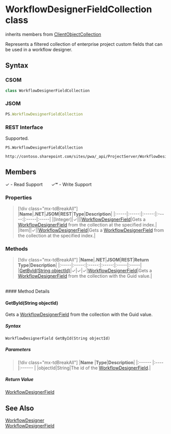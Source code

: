 [comment]: # (Name:WorkflowDesignerFieldCollection)
[comment]: # (Name:Microsoft.ProjectServer.WorkflowDesignerFieldCollection)
[comment]: # (Type:class)
[comment]: # (Status:Verified)

# <a name="name"></a>WorkflowDesignerFieldCollection class

inherits members from [ClientObjectCollection<WorkflowDesignerField>](https://msdn.microsoft.com/EN-US/library/ee539303)<br/>

<a name="description"></a>Represents a filtered collection of enterprise project custom fields that can be used in a workflow designer.

## <a name="syntax"></a>Syntax

### CSOM

```cs
class WorkflowDesignerFieldCollection 
```
### JSOM

```javascript
PS.WorkflowDesignerFieldCollection
```
### REST Interface

Supported.

```
PS.WorkflowDesignerFieldCollection

http://contoso.sharepoint.com/sites/pwa/_api/ProjectServer/WorkflowDesigner/Fields
```

## <a name="members"></a>Members


&#x2713; - Read Support &nbsp;&nbsp;&nbsp;&nbsp;&nbsp;&nbsp;&#x2713;&#x02B7; - Write Support

### <a name="properties"></a>Properties
> [!div class="mx-tdBreakAll"]
|**Name**|**.NET**|**JSOM**|**REST**|**Type**|**Description**|
|:-----|:-----:|:-----:|:-----:|:-----|:-----|
|<a name="[Integer]"></a>[Integer]|&#x2713;|||[WorkflowDesignerField](WorkflowDesignerField.md)|Gets a [WorkflowDesignerField](WorkflowDesignerField.md) from the collection at the specified index.|
|<a name="Item"></a>Item||&#x2713;||[WorkflowDesignerField](WorkflowDesignerField.md)|Gets a [WorkflowDesignerField](WorkflowDesignerField.md) from the collection at the specified index.|

### <a name="methods"></a>Methods
> [!div class="mx-tdBreakAll"]
|**Name**|**.NET**|**JSOM**|**REST**|**Return Type**|**Description**|
|:-----|:-----:|:-----:|:-----:|:-----|:-----|
|[GetById(String objectId)](#GetById_String_objectId_)|&#x2713;|&#x2713;|&#x2713;|[WorkflowDesignerField](WorkflowDesignerField.md)|Gets a [WorkflowDesignerField](WorkflowDesignerField.md) from the collection with the Guid value.|

<br/>
#### Method Details

#### <a name="GetById_String_objectId_"></a>GetById(String objectId)
 
Gets a [WorkflowDesignerField](WorkflowDesignerField.md) from the collection with the Guid value.

##### Syntax

```
WorkflowDesignerField GetById(String objectId)
```

##### Parameters
> [!div class="mx-tdBreakAll"]
|**Name** |**Type**|**Description**|
|:------ |:----|:------ |
|objectId|String|The id of the [WorkflowDesignerField](WorkflowDesignerField.md).|

##### Return Value

[WorkflowDesignerField](WorkflowDesignerField.md)

## <a name="seeAlso"></a>See Also

[WorkflowDesigner](WorkflowDesigner.md)<br/>
[WorkflowDesignerField](WorkflowDesignerField.md)<br/>
